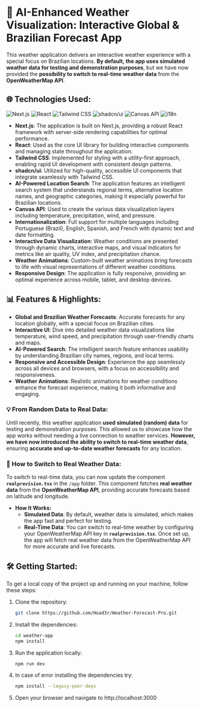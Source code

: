 # 💫 AI-Enhanced Weather Visualization: Interactive Global & Brazilian Forecast App

This weather application delivers an interactive weather experience with a special focus on Brazilian locations. **By default, the app uses simulated weather data for testing and demonstration purposes**, but we have now provided the **possibility to switch to real-time weather data** from the **OpenWeatherMap API**.

## 🌐 Technologies Used:

![Next.js](https://img.shields.io/badge/Next-black?style=for-the-badge&logo=next.js&logoColor=white) 
![React](https://img.shields.io/badge/React-%2320232a.svg?style=for-the-badge&logo=react&logoColor=%2361DAFB) 
![Tailwind CSS](https://img.shields.io/badge/Tailwind%20CSS-%2338B2AC.svg?style=for-the-badge&logo=tailwind-css&logoColor=white) 
![shadcn/ui](https://img.shields.io/badge/shadcn.ui-%2302569B.svg?style=for-the-badge&logo=shadcn&logoColor=white) 
![Canvas API](https://img.shields.io/badge/Canvas%20API-%23E10098.svg?style=for-the-badge&logo=html5&logoColor=white) 
![i18n](https://img.shields.io/badge/Internationalization-%23FF5733.svg?style=for-the-badge&logo=language&logoColor=white)

- **Next.js**: The application is built on Next.js, providing a robust React framework with server-side rendering capabilities for optimal performance.
- **React**: Used as the core UI library for building interactive components and managing state throughout the application.
- **Tailwind CSS**: Implemented for styling with a utility-first approach, enabling rapid UI development with consistent design patterns.
- **shadcn/ui**: Utilized for high-quality, accessible UI components that integrate seamlessly with Tailwind CSS.
- **AI-Powered Location Search**: The application features an intelligent search system that understands regional terms, alternative location names, and geographic categories, making it especially powerful for Brazilian locations.
- **Canvas API**: Used to create the various data visualization layers including temperature, precipitation, wind, and pressure.
- **Internationalization**: Full support for multiple languages including Portuguese (Brazil), English, Spanish, and French with dynamic text and date formatting.
- **Interactive Data Visualization**: Weather conditions are presented through dynamic charts, interactive maps, and visual indicators for metrics like air quality, UV index, and precipitation chance.
- **Weather Animations**: Custom-built weather animations bring forecasts to life with visual representations of different weather conditions.
- **Responsive Design**: The application is fully responsive, providing an optimal experience across mobile, tablet, and desktop devices.

## 📊 Features & Highlights:

- **Global and Brazilian Weather Forecasts**: Accurate forecasts for any location globally, with a special focus on Brazilian cities.
- **Interactive UI**: Dive into detailed weather data visualizations like temperature, wind speed, and precipitation through user-friendly charts and maps.
- **AI-Powered Search**: The intelligent search feature enhances usability by understanding Brazilian city names, regions, and local terms.
- **Responsive and Accessible Design**: Experience the app seamlessly across all devices and browsers, with a focus on accessibility and responsiveness.
- **Weather Animations**: Realistic animations for weather conditions enhance the forecast experience, making it both informative and engaging.

### **💡 From Random Data to Real Data:**

Until recently, this weather application **used simulated (random) data** for testing and demonstration purposes. This allowed us to showcase how the app works without needing a live connection to weather services. **However, we have now introduced the ability to switch to real-time weather data**, ensuring **accurate and up-to-date weather forecasts** for any location.

### **🔧 How to Switch to Real Weather Data:**

To switch to real-time data, you can now update the component **`realprevision.tsx`** in the `/app` folder. This component fetches **real weather data** from the **OpenWeatherMap API**, providing accurate forecasts based on latitude and longitude.

- **How It Works:**
    - **Simulated Data**: By default, weather data is simulated, which makes the app fast and perfect for testing.
    - **Real-Time Data**: You can switch to real-time weather by configuring your OpenWeatherMap API key in **`realprevision.tsx`**. Once set up, the app will fetch real weather data from the OpenWeatherMap API for more accurate and live forecasts.

## 🛠️ Getting Started:

To get a local copy of the project up and running on your machine, follow these steps:

1. Clone the repository:
   ```bash
   git clone https://github.com/Hoad3r/Weather-Forecast-Pro.git
2. Install the dependencies:
   ```bash
   cd weather-app
   npm install
3. Run the application locally:
   ```bash
   npm run dev
4. In case of error installing the dependencies try:
   ```bash
   npm install --legacy-peer-deps

4. Open your browser and navigate to http://localhost:3000

